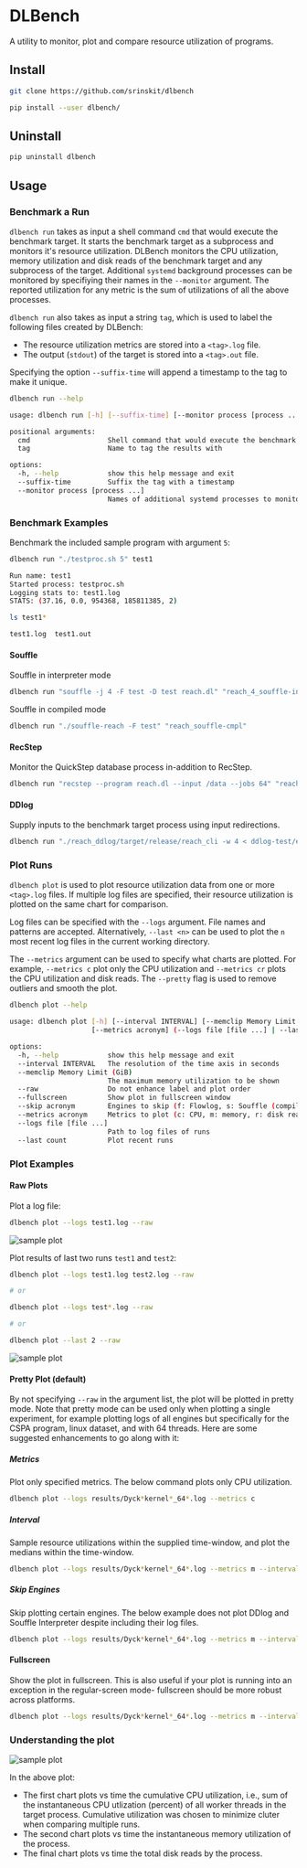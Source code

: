 # DLBench

A utility to monitor, plot and compare resource utilization of programs.

## Install

```sh
git clone https://github.com/srinskit/dlbench

pip install --user dlbench/
```

## Uninstall

```sh
pip uninstall dlbench
```

## Usage

### Benchmark a Run

`dlbench run` takes as input a shell command `cmd` that would execute the benchmark target. It starts the benchmark target as a subprocess and monitors it's resource utilization. DLBench monitors the CPU utilization, memory utilization and disk reads of the benchmark target and any subprocess of the target. Additional `systemd` background processes can be monitored by specifiying their names in the `--monitor` argument. The reported utilization for any metric is the sum of utilizations of all the above processes.

`dlbench run` also takes as input a string `tag`, which is used to label the following files created by DLBench:
* The resource utilization metrics are stored into a `<tag>.log` file. 
* The output (`stdout`) of the target is stored into a `<tag>.out` file.

Specifying the option `--suffix-time` will append a timestamp to the tag to make it unique.

```sh
dlbench run --help

usage: dlbench run [-h] [--suffix-time] [--monitor process [process ...]] cmd tag

positional arguments:
  cmd                   Shell command that would execute the benchmark target
  tag                   Name to tag the results with

options:
  -h, --help            show this help message and exit
  --suffix-time         Suffix the tag with a timestamp
  --monitor process [process ...]
                        Names of additional systemd processes to monitor
```

### Benchmark Examples

Benchmark the included sample program with argument `5`:
```sh
dlbench run "./testproc.sh 5" test1
```

```sh
Run name: test1
Started process: testproc.sh
Logging stats to: test1.log
STATS: (37.16, 0.0, 954368, 185811385, 2)
```
```sh
ls test1*

test1.log  test1.out
```

#### Souffle
Souffle in interpreter mode
``` sh
dlbench run "souffle -j 4 -F test -D test reach.dl" "reach_4_souffle-intptr" 
```

Souffle in compiled mode
``` sh
dlbench run "./souffle-reach -F test" "reach_souffle-cmpl"
```

#### RecStep

Monitor the QuickStep database process in-addition to RecStep.

```sh
dlbench run "recstep --program reach.dl --input /data --jobs 64" "reach_64_recstep" -m quickstep_cli_shell
```

#### DDlog

Supply inputs to the benchmark target process using input redirections.

``` sh
dlbench run "./reach_ddlog/target/release/reach_cli -w 4 < ddlog-test/edge.facts" "ddlog"
```

### Plot Runs

`dlbench plot` is used to plot resource utilization data from one or more `<tag>.log` files. If multiple log files are specified, their resource utilization is plotted on the same chart for comparison. 

Log files can be specified with the `--logs` argument. File names and patterns are accepted. Alternatively, `--last <n>` can be used to plot the `n` most recent log files in the current working directory.

The `--metrics` argument can be used to specify what charts are plotted. For example, `--metrics c` plot only the CPU utilization and `--metrics cr` plots the CPU utilization and disk reads. The `--pretty` flag is used to remove outliers and smooth the plot.

```sh
dlbench plot --help

usage: dlbench plot [-h] [--interval INTERVAL] [--memclip Memory Limit (GiB)] [--raw] [--fullscreen] [--skip acronym]
                    [--metrics acronym] (--logs file [file ...] | --last count)

options:
  -h, --help            show this help message and exit
  --interval INTERVAL   The resolution of the time axis in seconds
  --memclip Memory Limit (GiB)
                        The maximum memory utilization to be shown
  --raw                 Do not enhance label and plot order
  --fullscreen          Show plot in fullscreen window
  --skip acronym        Engines to skip (f: Flowlog, s: Souffle (compiled), i: Souffle (interpreted), r: RecStep, d: DDLog)
  --metrics acronym     Metrics to plot (c: CPU, m: memory, r: disk reads)
  --logs file [file ...]
                        Path to log files of runs
  --last count          Plot recent runs
```

### Plot Examples

#### Raw Plots

Plot a log file:

```sh
dlbench plot --logs test1.log --raw
```

![sample plot](sample1.png)

Plot results of last two runs `test1` and `test2`:

```sh
dlbench plot --logs test1.log test2.log --raw

# or

dlbench plot --logs test*.log --raw

# or

dlbench plot --last 2 --raw
```

![sample plot](sample2.png)

#### Pretty Plot (default)

By not specifying `--raw` in the argument list, the plot will be plotted in pretty mode. Note that pretty mode can be used only when plotting a single experiment, for example plotting logs of all engines but specifically for the CSPA program, linux dataset, and with 64 threads. Here are some suggested enhancements to go along with it:

##### Metrics

Plot only specified metrics. The below command plots only CPU utilization.

```sh
dlbench plot --logs results/Dyck*kernel*_64*.log --metrics c
```

##### Interval

Sample resource utilizations within the supplied time-window, and plot the medians within the time-window.

```sh
dlbench plot --logs results/Dyck*kernel*_64*.log --metrics m --interval .2
```

##### Skip Engines

Skip plotting certain engines. The below example does not plot DDlog and Souffle Interpreter despite including their log files.

```sh
dlbench plot --logs results/Dyck*kernel*_64*.log --metrics m --interval .2 --skip di
```

#### Fullscreen

Show the plot in fullscreen. This is also useful if your plot is running into an exception in the regular-screen mode- fullscreen should be more robust across platforms.

```sh
dlbench plot --logs results/Dyck*kernel*_64*.log --metrics m --interval .2 --skip di --fullscreen
```

### Understanding the plot

![sample plot](sample4.png)

In the above plot:

* The first chart plots vs time the cumulative CPU utilization, i.e., sum of the instantaneous CPU utlization (percent) of all worker threads in the target process. Cumulative utilization was chosen to minimize cluter when comparing multiple runs.
* The second chart plots vs time the instantaneous memory utilization of the process.
* The final chart plots vs time the total disk reads by the process.
